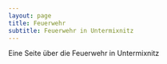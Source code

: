 ```yaml
---
layout: page
title: Feuerwehr
subtitle: Feuerwehr in Untermixnitz
---
```


Eine Seite über die Feuerwehr in Untermixnitz
